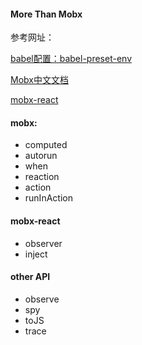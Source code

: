 #### More Than Mobx

参考网址：

[babel配置：babel-preset-env](https://www.npmjs.com/package/babel-preset-env)

[Mobx中文文档](https://cn.mobx.js.org)

[mobx-react](https://www.npmjs.com/package/mobx-react)

#### mobx:

 - computed
 - autorun
 - when
 - reaction
 - action
 - runInAction

#### mobx-react

 - observer
 - inject

#### other API

 - observe
 - spy
 - toJS
 - trace